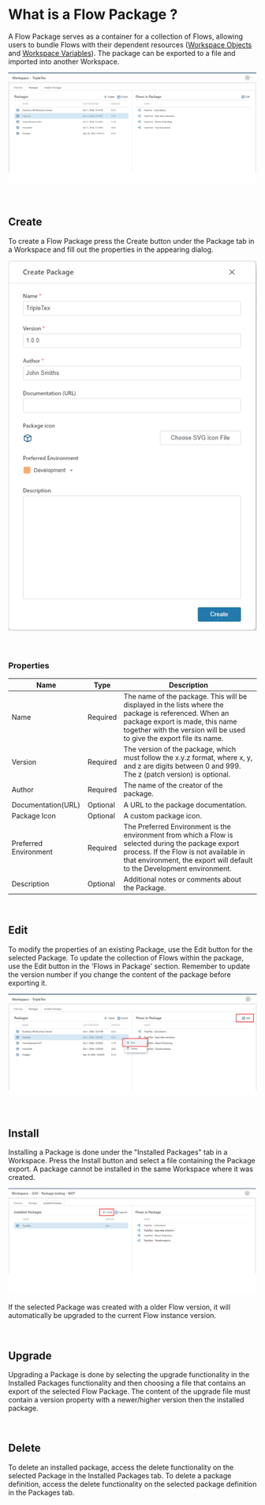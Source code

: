 # What is a Flow Package ?
A Flow Package serves as a container for a collection of Flows, allowing users to bundle Flows with their dependent resources ([Workspace Objects](../workspaces/workspace-objects.md) and [Workspace Variables](../workspaces/workspace-variables.md)). The package can be exported to a file and imported into another Workspace. 

![img](../../../images/packages-overview.png)

<br/>

## Create 
To create a Flow Package press the Create button under the Package tab in a Workspace and fill out the properties in the appearing dialog. 

![img](../../../images/packages-create.png)

<br/>

### Properties

| Name                     | Type     | Description                 |
| ------------------------ | -------- | --------------------------- |
| Name                     | Required | The name of the package. This will be displayed in the lists where the package is referenced. When an package export is made, this name together with the version will be used to give the export file its name. |
| Version                  | Required | The version of the package, which must follow the x.y.z format, where x, y, and z are digits between 0 and 999. The z (patch version) is optional.|
| Author                   | Required | The name of the creator of the package.           |
| Documentation(URL)       | Optional | A URL to the package documentation. |
| Package Icon             | Optional | A custom package icon. |
| Preferred Environment    | Required | The Preferred Environment is the environment from which a Flow is selected during the package export process. If the Flow is not available in that environment, the export will default to the Development environment.|
| Description              | Optional | Additional notes or comments about the Package.|

<br/>

## Edit 

To modify the properties of an existing Package, use the Edit button for the selected Package. To update the collection of Flows within the package, use the Edit button in the 'Flows in Package' section. Remember to update the version number if you change the content of the package before exporting it.

![img](../../../images/packages-edit.png)

<br/>

## Install 
Installing a Package is done under the "Installed Packages" tab in a Workspace. Press the Install button and select a file containing the Package export.
A package cannot be installed in the same Workspace where it was created.

![img](../../../images/packages-install.png)

If the selected Package was created with a older Flow version, it will automatically be upgraded to the current Flow instance version.

<br/>

## Upgrade 

Upgrading a Package is done by selecting the upgrade functionality in the Installed Packages functionality and then choosing a file that contains an export of the selected Flow Package. The content of the upgrade file must contain a version property with a newer/higher version then the installed package.

<br/>

## Delete 

To delete an installed package, access the delete functionality on the selected Package in the Installed Packages tab. To delete a package definition, access the delete functionality on the selected package definition in the Packages tab.